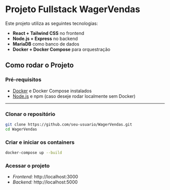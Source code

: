 # Projeto Fullstack WagerVendas

Este projeto utiliza as seguintes tecnologias:

- **React + Tailwind CSS** no frontend
- **Node.js + Express** no backend
- **MariaDB** como banco de dados
- **Docker + Docker Compose** para orquestração

## Como rodar o Projeto

### Pré-requisitos

- [Docker](https://www.docker.com/products/docker-desktop) e Docker Compose instalados  
- [Node.js](https://nodejs.org/) e npm (caso deseje rodar localmente sem Docker)

---

### Clonar o repositório

```bash
git clone https://github.com/seu-usuario/WagerVendas.git
cd WagerVendas
```

### Criar e iniciar os containers

```bash
docker-compose up --build
```

### Acessar o projeto
 - *Frontend:* http://localhost:3000
 - *Backend:* http://localhost:5000
